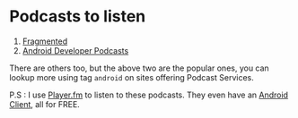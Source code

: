 # Podcasts to listen

1.  [Fragmented](http://fragmentedpodcast.com/)
1.  [Android Developer Podcasts](https://developer.android.com/podcasts)

There are others too, but the above two are the popular ones, you can lookup more using tag `android` on sites offering Podcast Services.

P.S : I use [Player.fm](https://player.fm/) to listen to these podcasts. They even have an [Android Client](https://play.google.com/store/apps/details?id=fm.player&hl=en), all for FREE.
